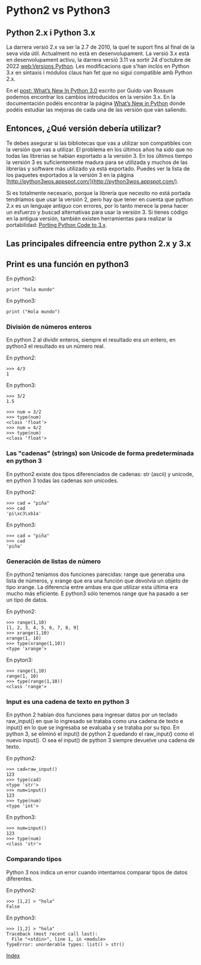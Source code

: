 # Python2 vs Python3

## Python 2.x i Python 3.x

La darrera versió 2.x va ser la 2.7 de 2010, la quel te suport fins al final de la seva vida útil. Actualment no està en desenvolupament.
La versió 3.x està en desenvolupament activu, la darrera versió 3.11 va sortir  24 d'octubre de 2022 [web:Versions Python](https://www.python.org/doc/versions/). Les modificacions que s'han inclós en Python 3.x en sintaxis i módulos claus han fet que no sigui compatible amb Python 2.x.

En el [post: What’s New In Python 3.0](https://docs.python.org/3.0/whatsnew/3.0.html) escrito por Guido van Rossum podemos encontrar los cambios introducidos en la versión 3.x. En la documentación podéis encontrar la página [What’s New in Python](https://docs.python.org/3/whatsnew/index.html) donde podéis estudiar las mejoras de cada una de las versión que van saliendo.

## Entonces, ¿Qué versión debería utilizar? 

Te debes asegurar si las bibliotecas que vas a utilizar son compatibles con la versión que vas a utilizar. El problema en los últimos años ha sido que no todas las librerías se habían exportado a la versión 3. En los últimos tiempo la versión 3 es suficientemente madura para se utilizada y muchos de las librerías y software más utilizado ya está exportado. Puedes ver la lista de los paquetes exportados a la versión 3 en la página [http://python3wos.appspot.com/](http://python3wos.appspot.com/).

Si es totalmente necesario, porque la librería que necesito no está portada tendríamos que usar la versión 2, pero hay que tener en cuenta que python 2.x es un lenguaje antiguo con errores, por lo tanto merece la pena hacer un esfuerzo y buscad alternativas para usar la versión 3. Si tienes código en la antigua versión, también existen herramientas para realizar la portabilidad: [Porting Python Code to 3.x](https://wiki.python.org/moin/PortingPythonToPy3k).

## Las principales difreencia entre python 2.x y 3.x

## Print es una función en python3

En python2:

	print "hola mundo"

En python3:

	print ("Hola mundo")

### División de números enteros

En python 2 al dividir enteros, siempre el resultado era un entero, en python3 el resultado es un número real.

En python2:

	>>> 4/3
	1

En python3:

	>>> 3/2
	1.5

	>>> num = 3/2
	>>> type(num)
	<class 'float'>
	>>> num = 4/2
	>>> type(num)
	<class 'float'>

### Las "cadenas" (strings) son Unicode de forma predeterminada en python 3

En python2 existe dos tipos diferenciados de cadenas: str (ascii) y unicode, en python 3 todas las cadenas son unicodes.

En python2:

	>>> cad = "piña"
	>>> cad
	'pi\xc3\xb1a'


En python3: 

	>>> cad = "piña"
	>>> cad
	'piña'

### Generación de listas de número

En python2 teníamos dos funciones parecidas: range que generaba una lista de números, y xrange que era una función que devolvía un objeto de tipo xrange. La diferencia entre ambas era que utilizar esta última era mucho más eficiente. E python3 sólo tenemos range que ha pasado a ser un tipo de datos.

En python2:

	>>> range(1,10)
	[1, 2, 3, 4, 5, 6, 7, 8, 9]
	>>> xrange(1,10)
	xrange(1, 10)
	>>> type(xrange(1,10))
	<type 'xrange'>

En pyton3:

	>>> range(1,10)
	range(1, 10)
	>>> type(range(1,10))
	<class 'range'>

### Input es una cadena de texto en python 3

En python 2 habían dos funciones para ingresar datos por un teclado raw_input() en que lo ingresado se trataba como una cadena de texto e input() en lo que se ingresaba se evaluaba y se trataba por su tipo. En python 3, se eliminó el input() de python 2 quedando el raw_input() como el nuevo input(). O sea el input() de python 3 siempre devuelve una cadena de texto.

En python2:

	>>> cad=raw_input()
	123
	>>> type(cad)
	<type 'str'>
	>>> num=input()
	123
	>>> type(num)
	<type 'int'>

En python3:

	>>> num=input()
	123
	>>> type(num)
	<class 'str'>

### Comparando tipos

Python 3 nos indica un error cuando intentamos comparar tipos de datos diferentes.

En python2:

	>>> [1,2] > "hola"
	False

En python3:

	>>> [1,2] > "hola"
	Traceback (most recent call last):
	  File "<stdin>", line 1, in <module>
	TypeError: unorderable types: list() > str()



[Index](../../README.md)
